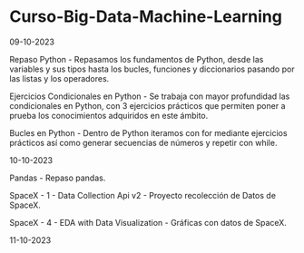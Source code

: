 # Curso-Big-Data-Machine-Learning

09-10-2023


Repaso Python - Repasamos los fundamentos de Python, desde las variables y sus tipos hasta los bucles, funciones y diccionarios pasando por las listas y los operadores.

Ejercicios Condicionales en Python - Se trabaja con mayor profundidad las condicionales en Python, con 3 ejercicios prácticos que permiten poner a prueba los conocimientos adquiridos en este ámbito.

Bucles en Python - Dentro de Python iteramos con for mediante ejercicios prácticos así como generar secuencias de números y repetir con while.




10-10-2023


Pandas - Repaso pandas.

SpaceX - 1 - Data Collection Api v2 - Proyecto recolección de Datos de SpaceX.

SpaceX - 4 - EDA with Data Visualization - Gráficas con datos de SpaceX.





11-10-2023
